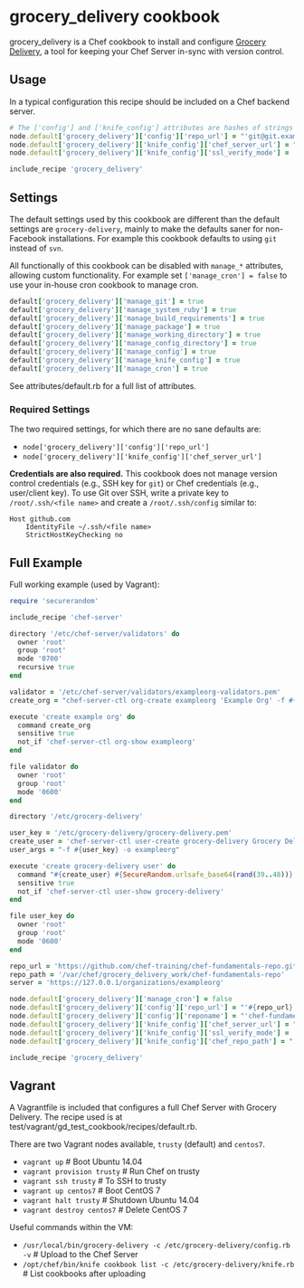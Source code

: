 # grocery_delivery cookbook

grocery_delivery is a Chef cookbook to install and configure [Grocery Delivery](https://github.com/facebook/grocery-delivery), a tool for keeping your Chef Server in-sync with version control.

## Usage

In a typical configuration this recipe should be included on a Chef backend server.

```ruby
# The ['config'] and ['knife_config'] attributes are hashes of strings of Ruby code
node.default['grocery_delivery']['config']['repo_url'] = "'git@git.example.com:chef-repo.git'"
node.default['grocery_delivery']['knife_config']['chef_server_url'] = "'https://127.0.0.1/organizations/exampleorg'"
node.default['grocery_delivery']['knife_config']['ssl_verify_mode'] = ':verify_none'

include_recipe 'grocery_delivery'
```

## Settings

The default settings used by this cookbook are different than the default settings are `grocery-delivery`, mainly to make the defaults saner for non-Facebook installations. For example this cookbook defaults to using `git` instead of `svn`.

All functionally of this cookbook can be disabled with `manage_*` attributes, allowing custom functionality. For example set `['manage_cron'] = false` to use your in-house cron cookbook to manage cron.

```ruby
default['grocery_delivery']['manage_git'] = true
default['grocery_delivery']['manage_system_ruby'] = true
default['grocery_delivery']['manage_build_requirements'] = true
default['grocery_delivery']['manage_package'] = true
default['grocery_delivery']['manage_working_directory'] = true
default['grocery_delivery']['manage_config_directory'] = true
default['grocery_delivery']['manage_config'] = true
default['grocery_delivery']['manage_knife_config'] = true
default['grocery_delivery']['manage_cron'] = true
```

See attributes/default.rb for a full list of attributes.

### Required Settings

The two required settings, for which there are no sane defaults are:

* `node['grocery_delivery']['config']['repo_url']`
* `node['grocery_delivery']['knife_config']['chef_server_url']`

**Credentials are also required.** This cookbook does not manage version control credentials (e.g., SSH key for `git`) or Chef credentials (e.g., user/client key). To use Git over SSH, write a private key to `/root/.ssh/<file name>` and create a `/root/.ssh/config` similar to:

```
Host github.com
    IdentityFile ~/.ssh/<file name>
    StrictHostKeyChecking no
```

## Full Example

Full working example (used by Vagrant):

```ruby
require 'securerandom'

include_recipe 'chef-server'

directory '/etc/chef-server/validators' do
  owner 'root'
  group 'root'
  mode '0700'
  recursive true
end

validator = '/etc/chef-server/validators/exampleorg-validators.pem'
create_org = "chef-server-ctl org-create exampleorg 'Example Org' -f #{validator}"

execute 'create example org' do
  command create_org
  sensitive true
  not_if 'chef-server-ctl org-show exampleorg'
end

file validator do
  owner 'root'
  group 'root'
  mode '0600'
end

directory '/etc/grocery-delivery'

user_key = '/etc/grocery-delivery/grocery-delivery.pem'
create_user = 'chef-server-ctl user-create grocery-delivery Grocery Delivery chef-admin@example.com'
user_args = "-f #{user_key} -o exampleorg"

execute 'create grocery-delivery user' do
  command "#{create_user} #{SecureRandom.urlsafe_base64(rand(39..48))} #{user_args}"
  sensitive true
  not_if 'chef-server-ctl user-show grocery-delivery'
end

file user_key do
  owner 'root'
  group 'root'
  mode '0600'
end

repo_url = 'https://github.com/chef-training/chef-fundamentals-repo.git'
repo_path = '/var/chef/grocery_delivery_work/chef-fundamentals-repo'
server = 'https://127.0.0.1/organizations/exampleorg'

node.default['grocery_delivery']['manage_cron'] = false
node.default['grocery_delivery']['config']['repo_url'] = "'#{repo_url}'"
node.default['grocery_delivery']['config']['reponame'] = "'chef-fundamentals-repo'"
node.default['grocery_delivery']['knife_config']['chef_server_url'] = "'#{server}'"
node.default['grocery_delivery']['knife_config']['ssl_verify_mode'] = ':verify_none'
node.default['grocery_delivery']['knife_config']['chef_repo_path'] = "'#{repo_path}'"

include_recipe 'grocery_delivery'
```

## Vagrant

A Vagrantfile is included that configures a full Chef Server with Grocery Delivery. The recipe used is at test/vagrant/gd_test_cookbook/recipes/default.rb.

There are two Vagrant nodes available, `trusty` (default) and `centos7`.

* `vagrant up` # Boot Ubuntu 14.04
* `vagrant provision trusty` # Run Chef on trusty
* `vagrant ssh trusty` # To SSH to trusty
* `vagrant up centos7` # Boot CentOS 7
* `vagrant halt trusty` # Shutdown Ubuntu 14.04
* `vagrant destroy centos7` # Delete CentOS 7


Useful commands within the VM:

* `/usr/local/bin/grocery-delivery -c /etc/grocery-delivery/config.rb -v` # Upload to the Chef Server
* `/opt/chef/bin/knife cookbook list -c /etc/grocery-delivery/knife.rb` # List cookbooks after uploading
